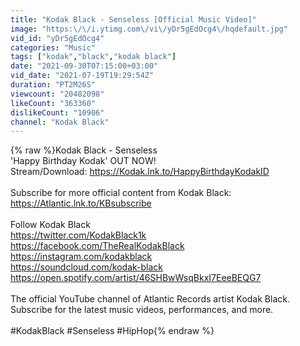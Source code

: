 ```yaml
---
title: "Kodak Black - Senseless [Official Music Video]"
image: "https:\/\/i.ytimg.com\/vi\/yDr5gEdOcg4\/hqdefault.jpg"
vid_id: "yDr5gEdOcg4"
categories: "Music"
tags: ["kodak","black","kodak black"]
date: "2021-09-30T07:15:00+03:00"
vid_date: "2021-07-19T19:29:54Z"
duration: "PT2M26S"
viewcount: "20482098"
likeCount: "363360"
dislikeCount: "10906"
channel: "Kodak Black"
---
```

{% raw %}Kodak Black - Senseless<br />'Happy Birthday Kodak' OUT NOW! <br />Stream/Download: <a rel="nofollow" target="blank" href="https://Kodak.lnk.to/HappyBirthdayKodakID">https://Kodak.lnk.to/HappyBirthdayKodakID</a>  <br /> <br />Subscribe for more official content from Kodak Black:<br /><a rel="nofollow" target="blank" href="https://Atlantic.lnk.to/KBsubscribe">https://Atlantic.lnk.to/KBsubscribe</a><br /><br />Follow Kodak Black<br /><a rel="nofollow" target="blank" href="https://twitter.com/KodakBlack1k">https://twitter.com/KodakBlack1k</a><br /><a rel="nofollow" target="blank" href="https://facebook.com/TheRealKodakBlack">https://facebook.com/TheRealKodakBlack</a><br /><a rel="nofollow" target="blank" href="https://instagram.com/kodakblack">https://instagram.com/kodakblack</a><br /><a rel="nofollow" target="blank" href="https://soundcloud.com/kodak-black">https://soundcloud.com/kodak-black</a><br /><a rel="nofollow" target="blank" href="https://open.spotify.com/artist/46SHBwWsqBkxI7EeeBEQG7">https://open.spotify.com/artist/46SHBwWsqBkxI7EeeBEQG7</a><br /><br />The official YouTube channel of Atlantic Records artist Kodak Black. Subscribe for the latest music videos, performances, and more.<br /><br />#KodakBlack #Senseless #HipHop{% endraw %}
